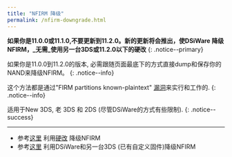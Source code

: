 ```yaml
---
title: "NFIRM 降级"
permalink: /nfirm-downgrade.html
---
```


**如果你是11.0.0或11.1.0,不要更新到11.2.0。新的更新将会推出，使DSiWare 降级NFIRM，_无需_使用另一台3DS或11.2.0以下的硬改**
{: .notice--primary}

如果你是11.0.0到11.2.0的版本, 必需跟随页面最底下的方式直接dump和保存你的NAND来降级NFIRM。
{: .notice--info}

这个方法都是通过"FIRM partitions known-plaintext" [漏洞](https://www.3dbrew.org/wiki/3DS_System_Flaws)来实行和工作的.
{: .notice--info}

适用于New 3DS, 老 3DS 和 2DS (尽管DSiWare的方式有些限制).
{: .notice--success}

---

+ 参考[这里](hardmod-downgrade) 利用[硬改](https://gbatemp.net/threads/414498/)  降级NFIRM   
+ 参考[这里](dsiware-downgrade) 利用DSiWare和另一台3DS (已有自定义固件)降级NFIRM 
